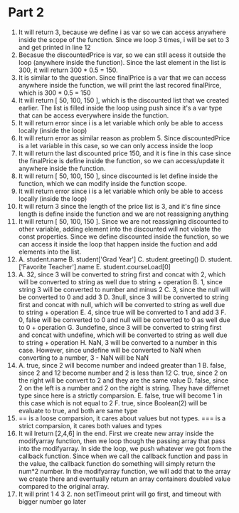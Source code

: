 # Part 2

1. It will return 3, because we define i as var so we can access anywhere inside the scope of the function. Since we loop 3 times, i will be set to 3 and get printed in line 12
2. Becasue the discountedPrice is var, so we can still acess it outside the loop (anywhere inside the function). Since the last element in the list is 300, it will return 300 \* 0.5 = 150.
3. It is similar to the question. Since finalPrice is a var that we can access anywhere inside the function, we will print the last recored finalPirce, which is 300 \* 0.5 = 150
4. It will return [ 50, 100, 150 ], which is the discounted list that we created earlier. The list is filled inside the loop using push since it's a var type that can be access everywhere inside the function.
5. It will return error since i is a let variable which only be able to access locally (inside the loop)
6. It will return error as similar reason as problem 5. Since discountedPrice is a let variable in this case, so we can only access inside the loop
7. It will return the last discounted price 150, and it is fine in this case since the finalPrice is define inside the function, so we can access/update it anywhere inside the function.
8. It will return [ 50, 100, 150 ], since discounted is let define inside the function, which we can modify inside the function scope.
9. It will return error since i is a let variable which only be able to access locally (inside the loop)
10. It will return 3 since the length of the price list is 3, and it's fine since length is define inside the function and we are not reassigning anything
11. It will return [ 50, 100, 150 ]. Since we are not reassigning discounted to other variable, adding element into the discounted will not violate the const properties. Since we define discounted inside the function, so we can access it inside the loop that happen inside the fuction and add elements into the list.
12. A. student.name
    B. student['Grad Year']
    C. student.greeting()
    D. student.['Favorite Teacher'].name
    E. student.courseLoad[0]
13. A. 32, since 3 will be converted to string first and concat with 2, which will be converted to string as well due to string + operation
    B. 1, since string 3 will be converted to number and minus 2
    C. 3, since the null will be converted to 0 and add 3
    D. 3null, since 3 will be converted to string first and concat with null, which will be converted to string as well due to string + operation
    E. 4, since true will be converted to 1 and add 3
    F. 0, false will be converted to 0 and null will be converted to 0 as well due to 0 + operation
    G. 3undefine, since 3 will be converted to string first and concat with undefine, which will be converted to string as well due to string + operation
    H. NaN, 3 will be converted to a number in this case. However, since undefine will be converted to NaN when converting to a number, 3 - NaN will be NaN
14. A. true, since 2 will become number and indeed greater than 1
    B. false, since 2 and 12 become number and 2 is less than 12
    C. true, since 2 on the right will be convert to 2 and they are the same value
    D. false, since 2 on the left is a number and 2 on the right is string. They have differnet type since here is a strictly comparsion.
    E. false, true will become 1 in this case which is not equal to 2
    F. true, since Boolean(2) will be evaluate to true, and both are same type
15. == is a loose comparsion, it cares about values but not types. === is a strict comparsion, it cares both values and types
16. It wil lreturn [2,4,6] in the end. First we create new array inside the modifyarray function, then we loop though the passing array that pass into the modifyarray. In side the loop, we push whatever we got from the callback function. Since when we call the callback function and pass in the value, the callback function do something will simply return the num\*2 number. In the modifyarray function, we will add that to the array we create there and eventually return an array containers doubled value compared to the original array.
17. It will print 1 4 3 2. non setTimeout print will go first, and timeout with bigger number go later

